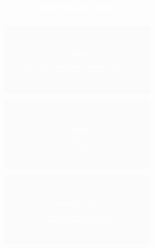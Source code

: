 <!DOCTYPE html>
<html lang="en">
<head>
    <meta charset="UTF-8">
    <meta name="viewport" content="width=device-width, initial-scale=1.0">
    <title>Discover Nepal</title>
    <style>
        body {
            font-family: Arial, sans-serif;
            margin: 0;
            padding: 0;
            background-size: cover;
            background-position: center;
            color: white;
            text-align: center;
            animation: backgroundAnimation 20s infinite alternate;
        }
        @keyframes backgroundAnimation {
            0% { background-image: url('https://source.unsplash.com/1600x900/?nepal,mountains'); }
            50% { background-image: url('https://source.unsplash.com/1600x900/?nepal,temples'); }
            100% { background-image: url('https://source.unsplash.com/1600x900/?nepal,rivers'); }
        }
        .section {
            padding: 50px;
            background: rgba(0, 0, 0, 0.7);
            margin: 20px;
            border-radius: 10px;
            opacity: 0;
            animation: fadeIn 2s forwards;
        }
        @keyframes fadeIn {
            from { opacity: 0; transform: translateY(20px); }
            to { opacity: 1; transform: translateY(0); }
        }
    </style>
</head>
<body>
    <h1>Welcome to Nepal</h1>
    <div class="section">
        <h2>Culture</h2>
        <p>Nepal is rich in cultural heritage, with diverse traditions, festivals, and rituals from various ethnic groups.</p>
    </div>
    <div class="section">
        <h2>Food</h2>
        <p>Enjoy traditional Nepali cuisine such as Dal Bhat, Momo, and Newari delicacies.</p>
    </div>
    <div class="section">
        <h2>Places to Visit</h2>
        <p>Explore breathtaking destinations like Mount Everest, Pokhara, Kathmandu, and Lumbini.</p>
    </div>
</body>
</html>
